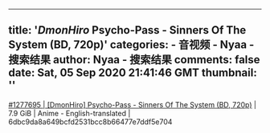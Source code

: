 
---
title: '_DmonHiro_ Psycho-Pass - Sinners Of The System (BD, 720p)'
categories: 
    - 音视频
    - Nyaa - 搜索结果
author: Nyaa - 搜索结果
comments: false
date: Sat, 05 Sep 2020 21:41:46 GMT
thumbnail: ''
---

<div>   
<a href="https://nyaa.si/view/1277695">#1277695 | [DmonHiro] Psycho-Pass - Sinners Of The System (BD, 720p)</a> | 7.9 GiB | Anime - English-translated | 6dbc9da8a649bcfd2531bcc8b66477e7ddf5e704  
</div>
            